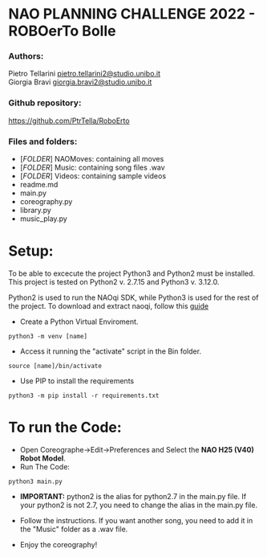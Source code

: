 # NAO PLANNING CHALLENGE 2022 - ROBOerTo Bolle

### Authors:
Pietro Tellarini 	pietro.tellarini2@studio.unibo.it 
<br> Giorgia Bravi 	giorgia.bravi2@studio.unibo.it

### Github repository:
https://github.com/PtrTella/RoboErto

### Files and folders:
- [_FOLDER_] NAOMoves: containing all moves 
- [_FOLDER_] Music: containing song files .wav 
- [_FOLDER_] Videos: containing sample videos
- readme.md
- main.py
- coreography.py
- library.py
- music_play.py


# Setup:

To be able to excecute the project Python3 and Python2 must be installed. This project is tested on Python2 v. 2.7.15 and Python3 v. 3.12.0.

Python2 is used to run the NAOqi SDK, while Python3 is used for the rest of the project. To download and extract naoqi, follow this [guide](http://doc.aldebaran.com/2-5/dev/community_software.html#retrieving-software)


- Create a Python Virtual Enviroment.
```
python3 -m venv [name]
```
- Access it running the "activate" script in the Bin folder.
```
source [name]/bin/activate
```
- Use PIP to install the requirements
```
python3 -m pip install -r requirements.txt
```
# To run the Code:
- Open Coreographe->Edit->Preferences and Select the **NAO H25 (V40) Robot Model**.
- Run The Code:

```
python3 main.py
```
- **IMPORTANT:** python2 is the alias for python2.7 in the main.py file. If your python2 is not 2.7, you need to change the alias in the main.py file.

- Follow the instructions. If you want another song, you need to add it in the "Music" folder as a .wav file.

- Enjoy the coreography!

